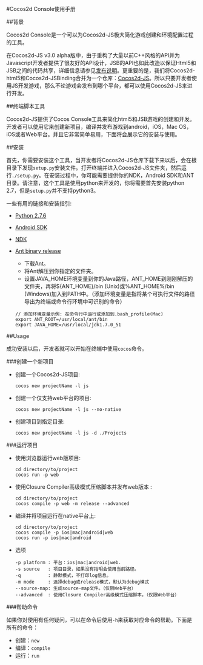 #Cocos2d Console使用手册

##背景

Cocos2d Console是一个可以为Cocos2d-JS极大简化游戏创建和环境配置过程的工具。

在Cocos2d-JS v3.0 alpha版中，由于重构了大量以前C++风格的API并为Javascript开发者提供了很友好的API设计，JSB的API也如此改造以保证Html5和JSB之间的代码共享，详细信息请参见[发布说明](../../release-notes/v3.0a/release-note/zh.md)。更重要的是，我们将Cocos2d-html5和Cocos2d-JSBinding合并为一个仓库：[Cocos2d-JS](https://github.com/cocos2d/cocos2d-js)。所以只要开发者使用JS开发游戏，那么不论游戏会发布到哪个平台，都可以使用Cocos2d-JS来进行开发。

##终端脚本工具

Cocos2d-JS提供了Cocos Console工具来简化html5和JSB游戏的创建和开发。开发者可以使用它来创建新项目，编译并发布游戏到android，iOS，Mac OS，iOS或者Web平台。并且它非常简单易用，下面将会展示它的安装与使用。

##安装

首先，你需要安装这个工具，当开发者将Cocos2d-JS仓库下载下来以后，会在根目录下发现`setup.py`安装文件。打开终端并进入Cocos2d-JS文件夹，然后运行`./setup.py`。在安装过程中，你可能需要提供你的NDK，Android SDK和ANT目录。请注意，这个工具是使用python来开发的，你将需要首先安装python 2.7，但是`setup.py`并不支持python3。

一些有用的链接和安装指引:

* [Python 2.7.6](https://www.python.org/download/releases/2.7.6/)
* [Android SDK](https://developer.android.com/sdk/index.html?hl=sk)
* [NDK](https://developer.android.com/tools/sdk/ndk/index.html)
* [Ant binary release](http://ant.apache.org/)
    - 下载Ant。
    - 将Ant解压到你指定的文件夹。
    - 设置JAVA\_HOME环境变量到你的Java路径，ANT\_HOME到刚刚解压的文件夹，再将${ANT\_HOME}/bin (Unix)或%ANT\_HOME%/bin (Windows)加入到PATH中。（添加环境变量是指将某个可执行文件的路径导出为终端或命令行环境中可识别的命令）
    
    ```
    // 添加环境变量示例: 在命令行中运行或添加到.bash_profile(Mac)
    export ANT_ROOT=/usr/local/ant/bin
    export JAVA_HOME=/usr/local/jdk1.7.0_51
    ```

##Usage

成功安装以后，开发者就可以开始在终端中使用`cocos`命令。

###创建一个新项目

* 创建一个Cocos2d-JS项目:

	```
	cocos new projectName -l js
	```

* 创建一个仅支持web平台的项目:

	```
	cocos new projectName -l js --no-native
	```

* 创建项目到指定目录:

	```
	cocos new projectName -l js -d ./Projects
	```

###运行项目

* 使用浏览器运行web版项目:

	```
	cd directory/to/project
	cocos run -p web
	```

* 使用Closure Compiler高级模式压缩脚本并发布web版本 :

    ```
    cd directory/to/project
    cocos compile -p web -m release --advanced
    ```

* 编译并将项目运行在native平台上:

	```
	cd directory/to/project
	cocos compile -p ios|mac|android|web
	cocos run -p ios|mac|android
	```

* 选项

	```
	-p platform : 平台：ios|mac|android|web.
	-s source   : 项目目录，如果没有指明会使用当前路径。
	-q          : 静默模式，不打印log信息。
	-m mode     : 选择debug或release模式，默认为debug模式
	--source-map: 生成source-map文件。（仅限Web平台）
    --advanced  : 使用Closure Compiler高级模式压缩脚本。（仅限Web平台）
	```

###帮助命令

如果你对使用有任何疑问，可以在命令后使用`-h`来获取对应命令的帮助。下面是所有的命令：

* 创建：`new`
* 编译：`compile`
* 运行：`run`
